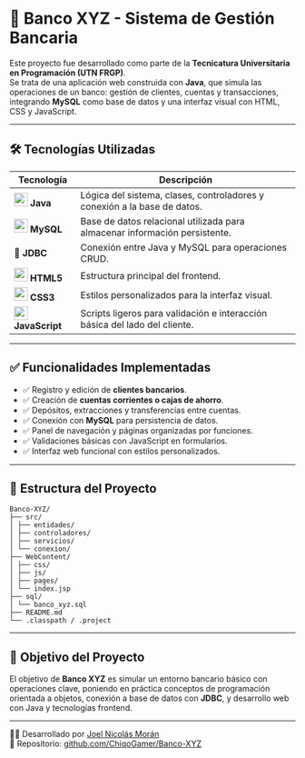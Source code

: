 # 🧮 Banco XYZ - Sistema de Gestión Bancaria

Este proyecto fue desarrollado como parte de la **Tecnicatura Universitaria en Programación (UTN FRGP)**.  
Se trata de una aplicación web construida con **Java**, que simula las operaciones de un banco: gestión de clientes, cuentas y transacciones, integrando **MySQL** como base de datos y una interfaz visual con HTML, CSS y JavaScript.

---

## 🛠️ Tecnologías Utilizadas

| Tecnología | Descripción |
|------------|-------------|
| <img src="https://cdn.jsdelivr.net/gh/devicons/devicon/icons/java/java-original.svg" width="24"/> **Java** | Lógica del sistema, clases, controladores y conexión a la base de datos. |
| <img src="https://cdn.jsdelivr.net/gh/devicons/devicon/icons/mysql/mysql-original.svg" width="24"/> **MySQL** | Base de datos relacional utilizada para almacenar información persistente. |
| 🧠 **JDBC** | Conexión entre Java y MySQL para operaciones CRUD. |
| <img src="https://cdn.jsdelivr.net/gh/devicons/devicon/icons/html5/html5-original.svg" width="24"/> **HTML5** | Estructura principal del frontend. |
| <img src="https://cdn.jsdelivr.net/gh/devicons/devicon/icons/css3/css3-original.svg" width="24"/> **CSS3** | Estilos personalizados para la interfaz visual. |
| <img src="https://cdn.jsdelivr.net/gh/devicons/devicon/icons/javascript/javascript-original.svg" width="24"/> **JavaScript** | Scripts ligeros para validación e interacción básica del lado del cliente. |

---

## ✅ Funcionalidades Implementadas

- ✅ Registro y edición de **clientes bancarios**.
- ✅ Creación de **cuentas corrientes o cajas de ahorro**.
- ✅ Depósitos, extracciones y transferencias entre cuentas.
- ✅ Conexión con **MySQL** para persistencia de datos.
- ✅ Panel de navegación y páginas organizadas por funciones.
- ✅ Validaciones básicas con JavaScript en formularios.
- ✅ Interfaz web funcional con estilos personalizados.

---

## 📁 Estructura del Proyecto

```
Banco-XYZ/
├── src/
│ ├── entidades/
│ ├── controladores/
│ ├── servicios/
│ └── conexion/
├── WebContent/
│ ├── css/
│ ├── js/
│ ├── pages/
│ └── index.jsp
├── sql/
│ └── banco_xyz.sql
├── README.md
└── .classpath / .project
```


---

## 🚀 Objetivo del Proyecto

El objetivo de **Banco XYZ** es simular un entorno bancario básico con operaciones clave, poniendo en práctica conceptos de programación orientada a objetos, conexión a base de datos con **JDBC**, y desarrollo web con Java y tecnologías frontend.

---


👨‍💻 Desarrollado por [Joel Nicolás Morán](https://www.linkedin.com/in/joel-moran)  
📂 Repositorio: [github.com/ChiqoGamer/Banco-XYZ](https://github.com/ChiqoGamer/Banco-XYZ)
